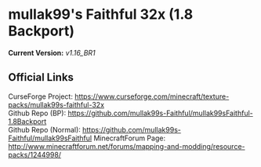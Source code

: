 # mullak99's Faithful 32x (1.8 Backport)

**Current Version:** _v1.16_BR1_  

## Official Links

CurseForge Project: https://www.curseforge.com/minecraft/texture-packs/mullak99s-faithful-32x  
Github Repo (BP): https://github.com/mullak99s-Faithful/mullak99sFaithful-1.8Backport  
Github Repo (Normal): https://github.com/mullak99s-Faithful/mullak99sFaithful
MinecraftForum Page: http://www.minecraftforum.net/forums/mapping-and-modding/resource-packs/1244998/  
